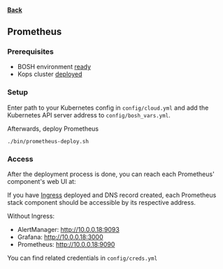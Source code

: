 #### [Back](../README.md)

## Prometheus

### Prerequisites

- BOSH environment [ready](bosh.md)
- Kops cluster [deployed](kops.md)

### Setup

Enter path to your Kubernetes config in `config/cloud.yml` and add the Kubernetes API server address to `config/bosh_vars.yml`.

Afterwards, deploy Prometheus
```
./bin/prometheus-deploy.sh
```

### Access

After the deployment process is done, you can reach each Prometheus' component's web UI at:

If you have [Ingress](ingress.md) deployed and DNS record created, each Prometheus stack component should be accessible by its respective address.

Without Ingress:

- AlertManager: http://10.0.0.18:9093
- Grafana:      http://10.0.0.18:3000
- Prometheus:   http://10.0.0.18:9090

You can find related credentials in `config/creds.yml`
